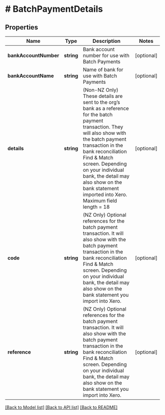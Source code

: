# # BatchPaymentDetails

## Properties

Name | Type | Description | Notes
------------ | ------------- | ------------- | -------------
**bankAccountNumber** | **string** | Bank account number for use with Batch Payments | [optional] 
**bankAccountName** | **string** | Name of bank for use with Batch Payments | [optional] 
**details** | **string** | (Non-NZ Only) These details are sent to the org’s bank as a reference for the batch payment transaction. They will also show with the batch payment transaction in the bank reconciliation Find &amp; Match screen. Depending on your individual bank, the detail may also show on the bank statement imported into Xero. Maximum field length &#x3D; 18 | [optional] 
**code** | **string** | (NZ Only) Optional references for the batch payment transaction. It will also show with the batch payment transaction in the bank reconciliation Find &amp; Match screen. Depending on your individual bank, the detail may also show on the bank statement you import into Xero. | [optional] 
**reference** | **string** | (NZ Only) Optional references for the batch payment transaction. It will also show with the batch payment transaction in the bank reconciliation Find &amp; Match screen. Depending on your individual bank, the detail may also show on the bank statement you import into Xero. | [optional] 

[[Back to Model list]](../../README.md#documentation-for-models) [[Back to API list]](../../README.md#documentation-for-api-endpoints) [[Back to README]](../../README.md)


